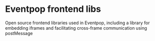 # Eventpop frontend libs

Open source frontend libraries used in Eventpop, including a library for embedding iframes and facilitating cross-frame communication using postMessage
